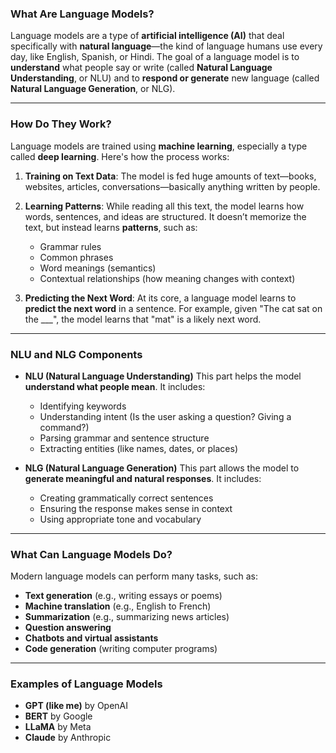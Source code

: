 ### **What Are Language Models?**

Language models are a type of **artificial intelligence (AI)** that deal specifically with **natural language**—the kind of language humans use every day, like English, Spanish, or Hindi. The goal of a language model is to **understand** what people say or write (called **Natural Language Understanding**, or NLU) and to **respond or generate** new language (called **Natural Language Generation**, or NLG).

---

### **How Do They Work?**

Language models are trained using **machine learning**, especially a type called **deep learning**. Here's how the process works:

1. **Training on Text Data**:
   The model is fed huge amounts of text—books, websites, articles, conversations—basically anything written by people.

2. **Learning Patterns**:
   While reading all this text, the model learns how words, sentences, and ideas are structured. It doesn’t memorize the text, but instead learns **patterns**, such as:

   * Grammar rules
   * Common phrases
   * Word meanings (semantics)
   * Contextual relationships (how meaning changes with context)

3. **Predicting the Next Word**:
   At its core, a language model learns to **predict the next word** in a sentence. For example, given "The cat sat on the \_\_\_", the model learns that "mat" is a likely next word.

---

### **NLU and NLG Components**

* **NLU (Natural Language Understanding)**
  This part helps the model **understand what people mean**. It includes:

  * Identifying keywords
  * Understanding intent (Is the user asking a question? Giving a command?)
  * Parsing grammar and sentence structure
  * Extracting entities (like names, dates, or places)

* **NLG (Natural Language Generation)**
  This part allows the model to **generate meaningful and natural responses**. It includes:

  * Creating grammatically correct sentences
  * Ensuring the response makes sense in context
  * Using appropriate tone and vocabulary

---

### **What Can Language Models Do?**

Modern language models can perform many tasks, such as:

* **Text generation** (e.g., writing essays or poems)
* **Machine translation** (e.g., English to French)
* **Summarization** (e.g., summarizing news articles)
* **Question answering**
* **Chatbots and virtual assistants**
* **Code generation** (writing computer programs)

---

### **Examples of Language Models**

* **GPT (like me)** by OpenAI
* **BERT** by Google
* **LLaMA** by Meta
* **Claude** by Anthropic
